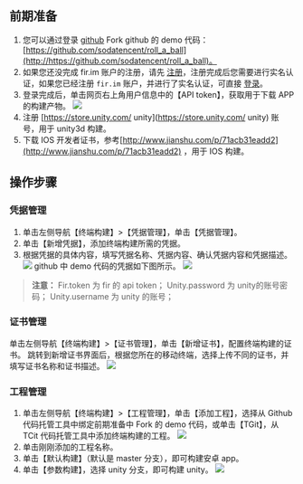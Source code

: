 ## 前期准备
1. 您可以通过登录 [github](https://github.com/) Fork github 的 demo 代码：[https://github.com/sodatencent/roll_a_ball](http://https://github.com/sodatencent/roll_a_ball)。
2. 如果您还没完成 fir.im 账户的注册，请先 [注册](https://account.fir.im/users/sign_up)，注册完成后您需要进行实名认证，如果您已经注册 `fir.im` 账户，并进行了实名认证，可直接 [登录](https://account.fir.im/signin)。
3. 登录完成后，单击网页右上角用户信息中的【API token】，获取用于下载 APP 的构建产物。
![](//mc.qcloudimg.com/static/img/2a59b9e84821dfa35170d7b078fcab21/image.png)
4. 注册 [https://store.unity.com/ unity](https://store.unity.com/ unity) 账号，用于 unity3d 构建。
5. 下载 IOS 开发者证书，参考[http://www.jianshu.com/p/71acb31eadd2](http://www.jianshu.com/p/71acb31eadd2) ，用于 IOS 构建。

## 操作步骤
### 凭据管理
1. 单击左侧导航【终端构建】>【凭据管理】，单击【凭据管理】。
2. 单击【新增凭据】，添加终端构建所需的凭据。
3. 根据凭据的具体内容，填写凭据名称、凭据内容、确认凭据内容和凭据描述。
![](https://mc.qcloudimg.com/static/img/a1929ad89a9cba6e62a1a56071bd8999/image.png)
github 中 demo 代码的凭据如下图所示。
![](//mc.qcloudimg.com/static/img/e5de23f11c192ecae482c5b4a84469ab/image.png)
>**注意：**
>Fir.token 为 fir 的 api token；
>Unity.password 为 unity的账号密码；
>Unity.username 为 unity 的账号；

### 证书管理
单击左侧导航【终端构建】>【证书管理】，单击【新增证书】，配置终端构建的证书。
跳转到新增证书界面后，根据您所在的移动终端，选择上传不同的证书，并填写证书名称和证书描述。
![](//mc.qcloudimg.com/static/img/1144ff1a42f3400ede1e54531fd6d7a5/image.png)
### 工程管理
1. 单击左侧导航【终端构建】>【工程管理】，单击【添加工程】，选择从 Github 代码托管工具中绑定前期准备中 Fork 的 demo 代码，或单击【TGit】，从 TCit 代码托管工具中添加终端构建的工程。
![](//mc.qcloudimg.com/static/img/8cf5c8c8fcd2a6443ece4e3d6a9da221/image.png)
2. 单击刚刚添加的工程名称。
3. 单击【默认构建】（默认是 master 分支），即可构建安卓 app。
4. 单击【参数构建】，选择 unity 分支，即可构建 unity。
![](//mc.qcloudimg.com/static/img/c1ba3ee2daf51a00675eb6d985cb4f29/image.png)













